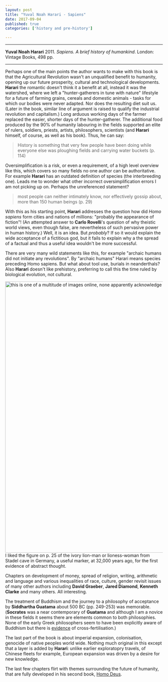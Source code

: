```yaml
---
layout: post
title: "Yuval Noah Harari - Sapiens"
date: 2017-09-04
published: true
categories: ['history and pre-history']

---
```



***
<b>Yuval Noah Harari</b> 2011. _Sapiens. A brief history of humankind_. London: Vintage Books, 498 pp.

***

Perhaps one of the main points the author wants to make with this book is that the Agricultural Revolution wasn't an unqualified benefit to humanity, opening up our future prosperity, cultural and technological developments.  **Harari** the romantic doesn't think it a benefit at all, instead it was the watershed, where we left a "hunter-gatherers in tune with nature" lifestyle for a future of farming grains, cereals and domestic animals - tasks for which our bodies were never adapted.  Nor does the resulting diet suit us.  (Later in the book, similar line of argument is raised to qualify the industrial revolution and capitalism.) Long arduous working days of the farmer replaced the easier, shorter days of the hunter-gatherer.  The additional food produced by the 90% of humanity labouring in the fields supported an elite of rulers, soldiers, priests, artists, philosophers, scientists (and **Harari** himself, of course, as well as his book).  Thus, he can say:

> History is something that very few people have been doing while everyone else was ploughing fields and carrying water buckets (p. 114) 

Oversimplification is a risk, or even a requirement, of a high level overview like this, which covers so many fields no one author can be authoritative.   For example **Harari** has an outdated definition  of species (the interbreeding one).  Leads me to wonder what other incorrect oversimplification errors I am not picking up on.  Perhaps the unreferenced statement? 

> most people can neither intimately know, nor effectively gossip about, more than 150 human beings (p. 29)

With this as his starting point, **Harari** addresses the question how did _Homo sapiens_ form cities and nations of millions: "probably the appearance of fiction"!  (An attempted answer to **Carlo Rovelli**'s question of why theistic world views, even though false, are nevertheless of such pervasive power in human history.)  Well, it is an idea. But _probably_? If so it would explain the wide acceptance of a fictitious god, but it fails to explain why a the spread of a factual and thus a useful idea wouldn't be more successful. 

There are very many wild statements like this,  for example "archaic humans did not initiate any revolutions". By "archaic humans" Harari means species preceding Homo sapiens. But what about tool use, burials in neanderthals? Also **Harari** doesn't like prehistory,  preferring to call this the time ruled by biological evolution,  not cultural. 

<img  width="652px" height="866px" align="right" src="https://i.pinimg.com/736x/2e/c3/7a/2ec37a4f843d79f395e3fa0b75137420--cool-science--.jpg" alt="this is one of a multitude of images online, none apparently acknowledge the source" />
 

I liked the figure on p. 25 of the ivory lion-man or lioness-woman from Stadel cave in Germany, a useful marker, at 32,000 years ago, for the first evidence of abstract thought.

Chapters on development of money, spread of religion, writing, arithmetic and language and various inequalities of race, culture, gender revisit issues of many other authors including **David Graeber**, **Jared Diamond**, **Kenneth Clarke** and many others.  All interesting.  

The treatment of Buddhism and the journey to a philosophy of acceptance by **Siddhartha Guatama** about 500 BC (pp. 249-253) was memorable.   (**Socrates** was a near contemporary of **Guatama** and although I am a novice in these fields it seems there are elements common to both philosophies. None of the early Greek philosophers seem to have been explicitly aware of Buddhism but there is [evidence](https://buddhism.stackexchange.com/questions/2801/is-there-evidence-of-a-buddhist-influence-on-greek-stoicism) of cross-fertilisation.)

The last part of the book is about imperial expansion, colonisation, genocide of native peoples world wide.  Nothing much original in this except that a layer is added by **Harari**: unlike earlier exploratopry travels, of Chinese fleets for example, European expansion was driven by a desire for new knowledge.    

The last few chapters flirt with themes surrounding the future of humanity, that are fully developed in his second book, [Homo Deus](http://timeteam.github.io/history%20and%20pre-history/2017/03/20/homo-deus.html). 


